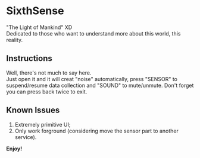 # SixthSense
"The Light of Mankind" XD  
Dedicated to those who want to understand more about this world, this reality.

## Instructions
Well, there's not much to say here.  
Just open it and it will creat "noise" automatically, press "SENSOR" to suspend/resume data collection and "SOUND" to mute/unmute.
Don't forget you can press back twice to exit.

## Known Issues
1. Extremely primitive UI;
2. Only work forground (considering move the sensor part to another service).

**Enjoy!**

